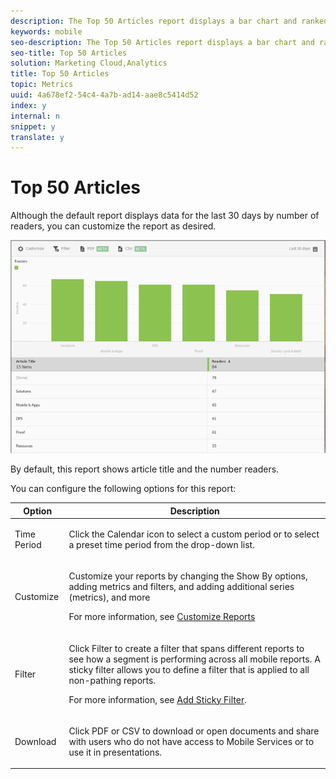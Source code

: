 ```yaml
---
description: The Top 50 Articles report displays a bar chart and ranked report showing the most-read articles displayed using the app. This report is available only to Digital Publishing Solutions (DPS) customers.
keywords: mobile
seo-description: The Top 50 Articles report displays a bar chart and ranked report showing the most-read articles displayed using the app. This report is available only to Digital Publishing Solutions (DPS) customers.
seo-title: Top 50 Articles
solution: Marketing Cloud,Analytics
title: Top 50 Articles
topic: Metrics
uuid: 4a678ef2-54c4-4a7b-ad14-aae8c5414d52
index: y
internal: n
snippet: y
translate: y
---
```


# Top 50 Articles

Although the default report displays data for the last 30 days by number of readers, you can customize the report as desired. 

![](assets/dps_top_50.png) 

By default, this report shows article title and the number readers. 

You can configure the following options for this report: 



<table id="table_1F79804A6A0240A98CB73A6EBE7F1068"> 
 <thead> 
  <tr> 
   <th colname="col1" class="entry"> Option </th> 
   <th colname="col2" class="entry"> Description </th> 
  </tr>
 </thead>
 <tbody> 
  <tr> 
   <td colname="col1"> <p><span class="uicontrol"> Time Period</span> </p> </td> 
   <td colname="col2"> <p>Click the <span class="uicontrol"> Calendar</span> icon to select a custom period or to select a preset time period from the drop-down list. </p> </td> 
  </tr> 
  <tr> 
   <td colname="col1"> <p><span class="uicontrol"> Customize</span> </p> </td> 
   <td colname="col2"> <p>Customize your reports by changing the <span class="uicontrol"> Show By</span> options, adding metrics and filters, and adding additional series (metrics), and more </p> <p>For more information, see <a href="../usage/reports_customize/reports_customize.md#concept_ED099E16594044E69FFD91829F436907" format="dita" scope="local"> Customize Reports</a> </p> </td> 
  </tr> 
  <tr> 
   <td colname="col1"> <p><span class="uicontrol"> Filter</span> </p> </td> 
   <td colname="col2"> <p>Click <span class="uicontrol"> Filter</span> to create a filter that spans different reports to see how a segment is performing across all mobile reports. A sticky filter allows you to define a filter that is applied to all non-pathing reports. </p> <p>For more information, see <a href="../usage/reports_customize/t_sticky_filter.md#task_75B0AD4D58014BB0A5A09FE1B074ECE1" format="dita" scope="local"> Add Sticky Filter</a>. </p> </td> 
  </tr> 
  <tr> 
   <td colname="col1"> <p><span class="uicontrol"> Download</span> </p> </td> 
   <td colname="col2"> <p>Click <span class="uicontrol"> PDF</span> or <span class="uicontrol"> CSV</span> to download or open documents and share with users who do not have access to Mobile Services or to use it in presentations. </p> </td> 
  </tr> 
 </tbody> 
</table>

